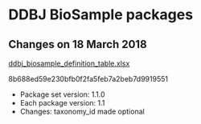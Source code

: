 # DDBJ BioSample packages  

## Changes on 18 March 2018   

[ddbj_biosample_definition_table.xlsx](https://github.com/ddbj/pub/blob/8b688ed59e230bfb0f2fa5feb7a2beb7d9919551/docs/biosample/packages/ddbj_biosample_definition_table.xlsx)  

8b688ed59e230bfb0f2fa5feb7a2beb7d9919551   

* Package set version: 1.1.0  
* Each package version: 1.1  
* Changes: taxonomy_id made optional  



